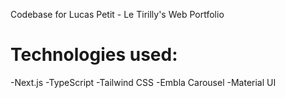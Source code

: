 Codebase for Lucas Petit - Le Tirilly's Web Portfolio

# Technologies used:

-Next.js
-TypeScript
-Tailwind CSS
-Embla Carousel
-Material UI
